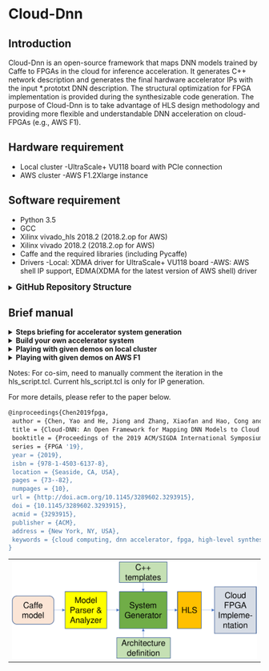 # Cloud-Dnn

## Introduction

Cloud-Dnn is an open-source framework that maps DNN models trained by Caffe to FPGAs in the cloud for inference acceleration. It generates C++ network description and generates the final hardware accelerator IPs with the input *.prototxt DNN description. The structural optimization for FPGA implementation is provided during the synthesizable code generation. The purpose of Cloud-Dnn is to take advantage of HLS design methodology and providing more flexible and understandable DNN acceleration on cloud-FPGAs (e.g., AWS F1).


## Hardware requirement
- Local cluster
-UltraScale+ VU118 board with PCIe connection
- AWS cluster
-AWS F1.2Xlarge instance

## Software requirement
- Python 3.5
- GCC
- Xilinx vivado_hls 2018.2 (2018.2.op for AWS)
- Xilinx vivado 2018.2 (2018.2.op for AWS)
- Caffe and the required libraries (including Pycaffe)
- Drivers
-Local: XDMA driver for UltraScale+ VU118 board
-AWS: AWS shell IP support, EDMA(XDMA for the latest version of AWS shell) driver


<details>
<summary><big><strong>GitHub Repository Structure</strong></big></summary>

```sh
Open-Dnn/
|
|-- LICENSE
|-- README.md
|-- netGenerator
|   |-- paramExtractor
|   |-- dse
|   `-- netGen
|-- scripts
|   |-- compile
|   |-- hls_impl
|   `-- sys_gen
|-- acc_runtime
|   |-- local_acc
|   `-- aws_acc
`-- fpga_cnn
    |-- src
    `-- testbench
    
```
</details>


## Brief manual

<table style="width:100%">
<tr>
<th width="100%" colspan="6"><img src="./docs/flowoverview-crop.pdf">
</th>
</tr>

<details>
<summary><strong>Steps briefing for accelerator system generation</strong></summary>

Building an accelerator system for either local cluster or AWS cluster both requires:

1. DNN description analysis

1. C++ accelerator description generation

1. Accelerator IP generation with vivado_hls

1. Accelerator System configuration

1. Host function construction and compilation

The generation process are the same before step 4. The differences in the rest of the steps are explained with the detailed operations below.

</details>

<details>
<summary><strong>Build your own accelerator system</strong></summary>

Please follow the steps with a given alex.prototxt file and trained alex.caffemodel to build your accelerator system. make sure your environment is well set before starting this mannual.

1. Generating C++ accelerator description. After the repo is downloaded
   - execute
   		```sh
		cd Open-Dnn/netGenerator
        ./run_generator.sh -i alex.prototxt
        ```
run_generator.sh will automatically extract, analyze and generate the C++ code with the given alex.prototxt file. Since the alex.prototxt is given as the repo file, please only download the alex.caffemodel before executing the runtime software.

   >**:pushpin: TIPS:**
   > - The parameter extract script is sensitive to the format of the name\type in the prototxt, please use the "" for them.


2. Generating accelerator IPs. After the run_generator.sh script is executed successfully, the generated project is named as gen_proj and located at Open-Dnn/gen_proj. cd to the gen_proj/hls_proj/ folder.
   - execute
   		```sh
        ./syn.sh
        ```
syn.sh will generate the 3 sub-net IPs with the C++ code and scripts generated from previous step. One could also hack the accelerator　configurations in the acc_instance.h and call the testbench classes to verify the correctness of your change.

3. Accelerator system construction. The system construction scripts are provided within the generated project folder gen_proj/impl_proj. Before constructing the accelerator system, make sure the environment is well set and the sub-net IPs are generated and located properly.
   - Local Cluster
   		```sh
        cd Open-Dnn/gen_proj/impl_proj/local_impl/
        vivado build_system_local.tcl
        ```
   - AWS F1
   		```sh
        cd Open-Dnn/gen_proj/impl_proj/aws_impl/
        (follow the IPI design flow and move the folder to the correct path. Currently, 
        mkdir ~/aws-fpga/hdk/cl/examples/aws_ipi)
        vivado build_system_aws.tcl
        ```

4. Runtime software compilation.
   - Local Cluster
   		```sh
        After the bitstream of the accelerator system is generated and downloaded to the UltraScale+ VU118 board. Copy the acc_runtime/local_acc/ folder to your prefered execution path. Copy the config.h file from the gen_proj/hls_proj/src/ to the local_acc/ folder. Run compilation to get the executable file.
        ```
   - AWS F1
   		```sh
        After the AGFI (follow the instructions for AWS F1 AGFI generation) of the accelerator system is generated and downloaded to the AWS F1 instance. Copy the acc_runtime/aws_acc/ folder to your prefered execution path. Copy the config.h file from the gen_proj/hls_proj/src/ to the aws_acc/ folder. Run compilation to get the executable file.
        ```

</details>

<details>
<summary><strong>Playing with given demos on local cluster</strong></summary>

Please follow the steps to play with a given demo with bitstream and runtime software.


</details>

<details>
<summary><strong>Playing with given demos on AWS F1</strong></summary>

Please follow the steps to play with a given demo with AGFI and runtime software.


</details>


Notes:
For co-sim, need to manually comment the iteration in the hls_script.tcl.
Current hls_script.tcl is only for IP generation.

For more details, please refer to the paper below.

```sh
@inproceedings{Chen2019fpga,
 author = {Chen, Yao and He, Jiong and Zhang, Xiaofan and Hao, Cong and Chen, Deming},
 title = {Cloud-DNN: An Open Framework for Mapping DNN Models to Cloud FPGAs},
 booktitle = {Proceedings of the 2019 ACM/SIGDA International Symposium on Field-Programmable Gate Arrays},
 series = {FPGA '19},
 year = {2019},
 isbn = {978-1-4503-6137-8},
 location = {Seaside, CA, USA},
 pages = {73--82},
 numpages = {10},
 url = {http://doi.acm.org/10.1145/3289602.3293915},
 doi = {10.1145/3289602.3293915},
 acmid = {3293915},
 publisher = {ACM},
 address = {New York, NY, USA},
 keywords = {cloud computing, dnn accelerator, fpga, high-level synthesis, neural network, reconfiguration}
}
```